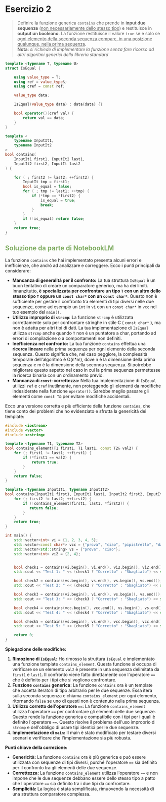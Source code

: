 # Esercizio 2

> Definire la funzione generica `contains` che prende in **input due sequenze** (<u>non necessariamente dello
stesso tipo</u>) e restituisce in **output un booleano**. La funzione restituisce il valore `true` se e solo se
<u>ogni elemento della seconda sequenza compare, in una posizione qualunque, nella prima sequenza</u>. \
**Nota**: _si richiede di implementare la funzione senza fare ricorso ad altri algoritmi generici della
libreria standard_

```c++
template <typename T, typename U>
struct IsEqual {

    using value_type = T;
    using ref = value_type&;
    using cref = const ref;

    value_type data;

    IsEqual(value_type data) : data(data) {} 

    bool operator()(cref val) {
        return val == data;
    }
}

template <
    typename InputIt1, 
    typename InputIt2
>
bool contains(
    InputIt1 first1, InputIt2 last1, 
    InputIt2 first2, InputIt last2
) {

    for ( ; first2 != last2; ++first2) {
        InputIt tmp = first1;
        bool is_equal = false;
        for ( ; tmp != last1; ++tmp) {
            if (*tmp == *first2) {
                is_equal = true;
                break;
            }
        }
        if (!is_equal) return false;
    }
    return true;
}
```

## <font color="82ae65">Soluzione da parte di NotebookLM</font>

La funzione `contains` che hai implementato presenta alcuni errori e inefficienze, che andrò ad analizzare e correggere. Ecco i punti principali da considerare:

*   **Mancanza di generalità per il confronto:** La tua struttura `IsEqual` è un buon tentativo di creare un comparatore generico, ma ha dei limiti. Innanzitutto, **è specializzata per confrontare un tipo `T` con un altro dello stesso tipo `T` oppure un `const char*` con un `const char*`**. Questo non è sufficiente per gestire il confronto tra elementi di tipi diversi nelle due sequenze, come ad esempio un `int` in `vi` con un `const char*`  in `vcc` nel tuo esempio del `main()`.
*   **Utilizzo improprio di `strcmp`:**  La funzione `strcmp` è utilizzata correttamente solo per confrontare stringhe in stile C ( `const char*` ), ma non è adatta per altri tipi di dati. La tua implementazione di  `IsEqual`  utilizza  `strcmp`  anche quando  `T`  non è un puntatore a char, portando ad errori di compilazione o a comportamenti non definiti.
*   **Inefficienza nel confronto:**  La tua funzione `contains` effettua una **ricerca lineare** nella prima sequenza per ogni elemento della seconda sequenza. Questo significa che, nel caso peggiore, la complessità temporale dell'algoritmo è O(n\*m), dove n è la dimensione della prima sequenza e m è la dimensione della seconda sequenza. Si potrebbe migliorare questo aspetto nel caso in cui la prima sequenza permettesse la ricerca binaria con un ordinamento previo.
*   **Mancanza di `const`-correttezza:** Nella tua implementazione di `IsEqual`  utilizzi `ref` e `cref` inutilmente, non proteggendo gli elementi da modifiche indesiderate nella funzione `operator()`. Sarebbe meglio passare gli elementi come `const T&` per evitare modifiche accidentali.

Ecco una versione corretta e più efficiente della funzione `contains`, che tiene conto dei problemi che ho evidenziato e sfrutta la genericità dei template:

```cpp
#include <iostream>
#include <vector>
#include <cstring>

template <typename T1, typename T2>
bool contains_element(T1 first1, T1 last1, const T2& val2) {
    for (; first1 != last1; ++first1) {
        if (*first1 == val2) {
            return true;
        }
    }
    return false;
}

template <typename InputIt1, typename InputIt2>
bool contains(InputIt1 first1, InputIt1 last1, InputIt2 first2, InputIt2 last2) {
    for (; first2 != last2; ++first2) {
        if (!contains_element(first1, last1, *first2)) {
           return false;
        }
    }
    return true;
}

int main() {
    std::vector<int> vi = {1, 2, 3, 4, 5};
    std::vector<const char*> vcc = {"prova", "ciao", "pipistrello", "davegay", "mandoancoradipiù"};
    std::vector<std::string> vs = {"prova", "ciao"};
    std::vector<int> vi2 = {2, 4};


    bool check1 = contains(vi.begin(), vi.end(), vi2.begin(), vi2.end());
    std::cout << "Test 1: " << (check1 ? "Corretto" : "Sbagliato") << std::endl; // Corretto

    bool check2 = contains(vs.begin(), vs.end(), vs.begin(), vs.end());
    std::cout << "Test 2: " << (check2 ? "Corretto" : "Sbagliato") << std::endl; // Corretto

    bool check3 = contains(vi.begin(), vi.end(), vs.begin(), vs.end());
    std::cout << "Test 3: " << (check3 ? "Corretto" : "Sbagliato") << std::endl; // Sbagliato

    bool check4 = contains(vcc.begin(), vcc.end(), vs.begin(), vs.end());
    std::cout << "Test 4: " << (check4 ? "Corretto" : "Sbagliato") << std::endl; // Corretto

    bool check5 = contains(vs.begin(), vs.end(), vcc.begin(), vcc.end());
    std::cout << "Test 5: " << (check5 ? "Corretto" : "Sbagliato") << std::endl; // Sbagliato

    return 0;
}
```

**Spiegazione delle modifiche:**

1.  **Rimozione di `IsEqual`:** Ho rimosso la struttura `IsEqual` e implementato una funzione template `contains_element`. Questa funzione si occupa di verificare se un elemento `val2` è presente in una sequenza delimitata da `first1` e `last1`. Il confronto viene fatto direttamente con l'operatore `==` che è definito per i tipi che si vogliono confrontare.
2.  **Funzione `contains` generica:** La funzione `contains` ora è un template che accetta iteratori di tipo arbitrario per le due sequenze.  Essa itera sulla seconda sequenza e chiama `contains_element` per ogni elemento, ritornando `false` se uno di questi non è contenuto nella prima sequenza.
3.  **Utilizzo corretto dell'operatore `==`:** La funzione `contains_element` utilizza l'operatore `==` per confrontare gli elementi delle due sequenze. Questo rende la funzione generica e compatibile con i tipi per i quali è definito l'operatore `==`. Questo risolve il problema dell'uso improprio di `strcmp` e dell'obbligo di usare tipi identici per le due sequenze.
4. **Implementazione di `main`:** Il main è stato modificato per testare diversi scenari e verificare che l'implementazione sia più robusta.

**Punti chiave della correzione:**

*   **Genericità:** La funzione `contains` ora è più generica e può essere utilizzata con sequenze di tipi diversi, purché l'operatore `==` sia definito per il confronto tra gli elementi delle due sequenze.
*   **Correttezza:** La funzione `contains_element` utilizza l'operatore `==` e non impone che le due sequenze debbano essere dello stesso tipo a patto che l'operatore `==` sia definito tra i due tipi da confrontare.
*   **Semplicità:** La logica è stata semplificata, rimuovendo la necessità di una struttura comparatore complessa.